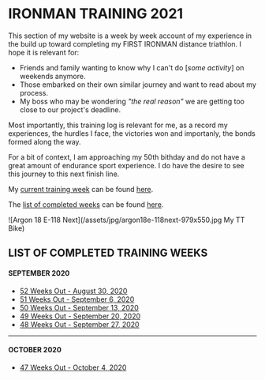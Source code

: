 # IRONMAN TRAINING 2021

This section of my website is a week by week account of my
experience in the build up toward completing my FIRST IRONMAN 
distance triathlon.  I hope it is relevant for:

* Friends and family wanting to know why I can't do [_some activity_] on weekends anymore.
* Those embarked on their own similar journey and want to read about my process.
* My boss who may be wondering _"the real reason"_ we are getting too close to our project's deadline.

Most importantly, this training log is relevant for me, as a 
record my experiences, the hurdles I face, the victories won 
and importanly, the bonds formed along the way.

For a bit of context, I am approaching my 50th bithday and do 
not have a great amount of endurance sport experience.  I do
have the desire to see this journey to this next finish line.

My [current training week](latest) can be found [here](latest).

The [list of completed weeks](javascript:flkty.select(3);) can be found [here](javascript:flkty.select(3);).

![Argon 18 E-118 Next](/assets/jpg/argon18e-118next-979x550.jpg My TT Bike)

## LIST OF COMPLETED TRAINING WEEKS

#### SEPTEMBER 2020
<ul class="iconlist">
<li class="page"><a href="ironman2021-52weeksout">52 Weeks Out - August 30, 2020</a></li>
<li class="page"><a href="ironman2021-51weeksout">51 Weeks Out - September 6, 2020</a></li>
<li class="page"><a href="ironman2021-50weeksout">50 Weeks Out - September 13, 2020</a></li>
<li class="page"><a href="ironman2021-49weeksout">49 Weeks Out - September 20, 2020</a></li>
<li class="page"><a href="ironman2021-48weeksout">48 Weeks Out - September 27, 2020</a></li>
</ul>

---

#### OCTOBER 2020
<ul class="iconlist">
<li class="page"><a href="ironman2021-47weeksout">47 Weeks Out - October 4, 2020</a></li>
</ul>
<!--og:title: IRONMAN Training 2021-->
<!--og:image: /assets/og/argon18e-118next.jpg-->
<!--description: My training log is a series of weekly updates aimed at sharing my experience as I build toward completing my first IRONMAN distance triathon.-->
